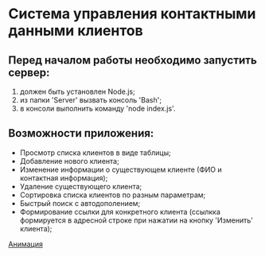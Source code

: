 # Система управления контактными данными клиентов

## Перед началом работы необходимо запустить сервер:
1) должен быть установлен Node.js;
2) из папки 'Server' вызвать консоль 'Bash';
3) в консоли выполнить команду 'node index.js'.

## Возможности приложения:
- Просмотр списка клиентов в виде таблицы;
- Добавление нового клиента;
- Изменение информации о существующем клиенте (ФИО и контактная информация);
- Удаление существующего клиента;
- Сортировка списка клиентов по разным параметрам;
- Быстрый поиск с автодополением;
- Формирование ссылки для конкретного клиента (ссылкка формируется в адресной строке при нажатии на кнопку 'Изменить' клиента);

[Анимация](https://github.com/user-attachments/assets/33c68062-a791-4492-9cd3-b12eab0055ee)
